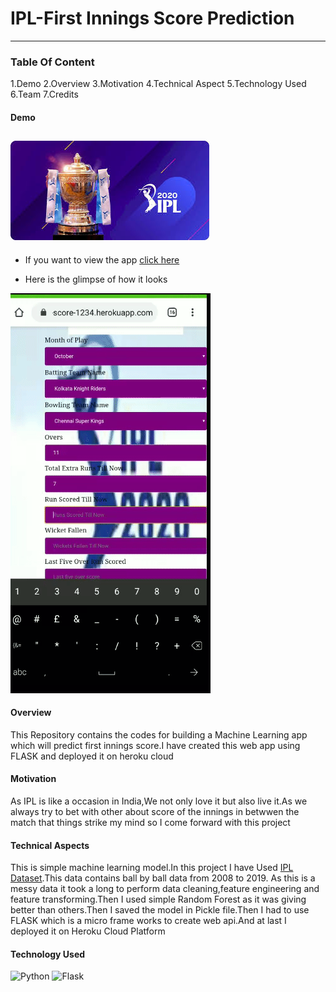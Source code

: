 # IPL-First Innings Score Prediction
-------
### Table Of Content
1.Demo
2.Overview
3.Motivation
4.Technical Aspect
5.Technology Used
6.Team
7.Credits
#### Demo
![DREAM11 IPL](readme_resources/ipl5.jpg)
- 
- If you want to view the app
[click here](https://ipl-first-innings-score-1234.herokuapp.com/)



- Here is the glimpse of how it looks






![GIF](readme_resources/video-to-gif-converter.gif)


#### Overview
This Repository contains the codes for building a Machine Learning app which will predict first innings score.I have created this web app using FLASK and deployed it on heroku cloud

#### Motivation
As IPL is like a occasion in India,We not only love it but also live it.As we always try to bet with other about score of the innings in betwwen the match that things strike my mind so I come forward with this project

#### Technical Aspects
This is simple machine learning model.In this project I have Used [IPL Dataset](https://www.kaggle.com/nowke9/ipldata).This data contains ball by ball data from 2008 to 2019. As this is a messy data it took a long to perform data cleaning,feature engineering and feature transforming.Then I used simple Random Forest as it was giving better than others.Then I saved the model in Pickle file.Then I had to use FLASK which is a micro frame works to create web api.And at last I deployed it on Heroku Cloud Platform

#### Technology Used
![Python](https://www.google.com/search?q=python+img&rlz=1C1CHBF_enIN899IN899&sxsrf=ALeKk01nR2p1kaOAP2JHzjvbV8ZkP-ipxA:1602507894586&tbm=isch&source=iu&ictx=1&fir=XMETr16AJj820M%252CgRl2UwRFQHCyfM%252C_&vet=1&usg=AI4_-kSl-QPbhTOc7ZofyMBltzzdOvr3Hw&sa=X&ved=2ahUKEwj7w7mOj6_sAhVn8HMBHbPjBbAQ9QF6BAgKEEg#imgrc=XMETr16AJj820M)
![Flask]()
